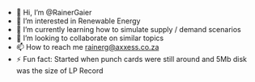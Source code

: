 - 👋 Hi, I’m @RainerGaier
- 👀 I’m interested in Renewable Energy
- 🌱 I’m currently learning how to simulate supply / demand scenarios
- 💞️ I’m looking to collaborate on similar topics
- 📫 How to reach me rainerg@axxess.co.za
- ⚡ Fun fact: Started when punch cards were still around and 5Mb disk was the size of LP Record

<!---
RainerGaier/RainerGaier is a ✨ special ✨ repository because its `README.md` (this file) appears on your GitHub profile.
You can click the Preview link to take a look at your changes.
--->
